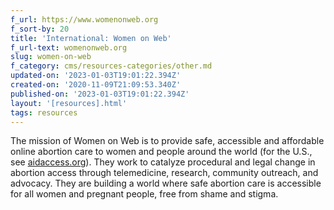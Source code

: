 ```yaml
---
f_url: https://www.womenonweb.org
f_sort-by: 20
title: 'International: Women on Web'
f_url-text: womenonweb.org
slug: women-on-web
f_category: cms/resources-categories/other.md
updated-on: '2023-01-03T19:01:22.394Z'
created-on: '2020-11-09T21:09:53.340Z'
published-on: '2023-01-03T19:01:22.394Z'
layout: '[resources].html'
tags: resources
---
```


The mission of Women on Web is to provide safe, accessible and affordable online abortion care to women and people around the world (for the U.S., see [aidaccess.org](https://aidaccess.org)). They work to catalyze procedural and legal change in abortion access through telemedicine, research, community outreach, and advocacy. They are building a world where safe abortion care is accessible for all women and pregnant people, free from shame and stigma.
